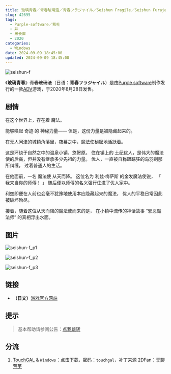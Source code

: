 ```yaml
---
title: 玻璃青春／青春玻璃渣／青春フラジャイル／Seishun Fragile／Seishun Furajairu／青フラ／Aofura
slug: 42695
tags:
  - Purple-software／紫社
  - 妹
  - 黑长直
  - 2020
categories:
  - Windows
date: 2024-09-09 18:45:00
updated: 2024-09-09 18:45:00
---
```


![seishun-f](https://static.saop.cc/vns/img/seishun-f.webp)

《**玻璃青春**》~~青春玻璃渣~~（日语：**青春フラジャイル**）是由[Purple software](https://zh.moegirl.org.cn/Purple_software)制作发行的一款[ADV](https://zh.moegirl.org.cn/ADV)游戏，于2020年8月28日发售。

<!-- more -->

## 剧情

在这个世界上，存在着 魔法。

能够唤起 奇迹 的 神秘力量——
但是，这份力量是被隐藏起来的。

在无人问津的城镇角落里，夜幕之中，魔法使秘密地活跃着。

这是环绕于自然之中的温泉小镇，悠贺原。
住在镇上的 土纪优人，是伟大的魔法使的后裔，但并没有继承多少先祖的力量。
优人，一直被自称跟踪狂的鸟羽刹那所纠缠，
过着普通人的生活。

在他面前，一名 魔法使 从天而降。
这位名为 利兹·梅萨斯 的金发魔法使说，
「 我来当你的师傅！ 」
随后便以师傅的名义强行住进了优人家中。

利兹即便在人前也会毫不犹豫地使用本应隐藏起来的魔法，
优人的平稳日常因此被破坏殆尽。

接着，随着这位从天而降的魔法使而来的是，
在小镇中流传的神话故事 “邪恶魔法师” 的真相浮出水面。

## 图片

![seishun-f_p1](https://static.saop.cc/vns/img/seishun-f_p1.webp)

![seishun-f_p2](https://static.saop.cc/vns/img/seishun-f_p2.webp)

![seishun-f_p3](https://static.saop.cc/vns/img/seishun-f_p3.webp)

## 链接

- **（日文）**[游戏官方网站](https://www.purplesoftware.jp/products/seishun_f/)

## 提示

> 基本帮助请参阅公告：[点我跳转](/)

## 分流

1. [TouchGAL](https://www.touchgal.io/) & `Windows`：[点击下载](https://pan.touchgal.net/s/6Eg8Tp)，密码：`touchgal`，补丁来源 2DFan：[无聊荒芜](https://2dfan.com/users/345416)
